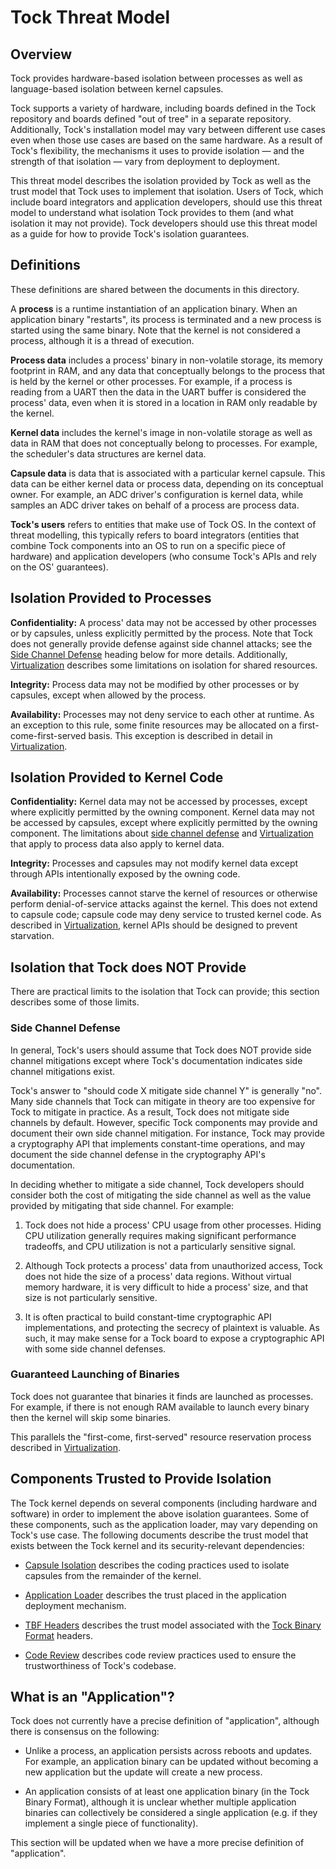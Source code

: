 # Tock Threat Model

## Overview

Tock provides hardware-based isolation between processes as well as
language-based isolation between kernel capsules.

Tock supports a variety of hardware, including boards defined in the Tock
repository and boards defined "out of tree" in a separate repository.
Additionally, Tock's installation model may vary between different use cases
even when those use cases are based on the same hardware. As a result of Tock's
flexibility, the mechanisms it uses to provide isolation — and the strength of
that isolation — vary from deployment to deployment.

This threat model describes the isolation provided by Tock as well as the trust
model that Tock uses to implement that isolation. Users of Tock, which include
board integrators and application developers, should use this threat model to
understand what isolation Tock provides to them (and what isolation it may not
provide). Tock developers should use this threat model as a guide for how to
provide Tock's isolation guarantees.

## Definitions

These definitions are shared between the documents in this directory.

A **process** is a runtime instantiation of an application binary. When an
application binary "restarts", its process is terminated and a new process is
started using the same binary. Note that the kernel is not considered a process,
although it is a thread of execution.

**Process data** includes a process' binary in non-volatile storage, its memory
footprint in RAM, and any data that conceptually belongs to the process that is
held by the kernel or other processes. For example, if a process is reading from
a UART then the data in the UART buffer is considered the process' data, even
when it is stored in a location in RAM only readable by the kernel.

**Kernel data** includes the kernel's image in non-volatile storage as well as
data in RAM that does not conceptually belong to processes. For example, the
scheduler's data structures are kernel data.

**Capsule data** is data that is associated with a particular kernel capsule.
This data can be either kernel data or process data, depending on its conceptual
owner. For example, an ADC driver's configuration is kernel data, while samples
an ADC driver takes on behalf of a process are process data.

**Tock's users** refers to entities that make use of Tock OS. In the context of
threat modelling, this typically refers to board integrators (entities that
combine Tock components into an OS to run on a specific piece of hardware) and
application developers (who consume Tock's APIs and rely on the OS' guarantees).

## Isolation Provided to Processes

**Confidentiality:** A process' data may not be accessed by other processes or
by capsules, unless explicitly permitted by the process. Note that Tock does not
generally provide defense against side channel attacks; see the
[Side Channel Defense](#side-channel-defense) heading below for more details.
Additionally, [Virtualization](virtualization.md) describes some limitations on
isolation for shared resources.

**Integrity:** Process data may not be modified by other processes or by
capsules, except when allowed by the process.

**Availability:** Processes may not deny service to each other at runtime. As an
exception to this rule, some finite resources may be allocated on a
first-come-first-served basis. This exception is described in detail in
[Virtualization](virtualization.md).

## Isolation Provided to Kernel Code

**Confidentiality:** Kernel data may not be accessed by processes, except where
explicitly permitted by the owning component. Kernel data may not be accessed by
capsules, except where explicitly permitted by the owning component. The
limitations about [side channel defense](#side-channel-defense) and
[Virtualization](virtualization.md) that apply to process data also apply to
kernel data.

**Integrity:** Processes and capsules may not modify kernel data except through
APIs intentionally exposed by the owning code.

**Availability:** Processes cannot starve the kernel of resources or otherwise
perform denial-of-service attacks against the kernel. This does not extend to
capsule code; capsule code may deny service to trusted kernel code. As described
in [Virtualization](virtualization.md), kernel APIs should be designed to
prevent starvation.

## Isolation that Tock does NOT Provide

There are practical limits to the isolation that Tock can provide; this section
describes some of those limits.

### Side Channel Defense

In general, Tock's users should assume that Tock does NOT provide side channel
mitigations except where Tock's documentation indicates side channel mitigations
exist.

Tock's answer to "should code X mitigate side channel Y" is generally "no". Many
side channels that Tock can mitigate in theory are too expensive for Tock to
mitigate in practice. As a result, Tock does not mitigate side channels by
default. However, specific Tock components may provide and document their own
side channel mitigation. For instance, Tock may provide a cryptography API that
implements constant-time operations, and may document the side channel defense
in the cryptography API's documentation.

In deciding whether to mitigate a side channel, Tock developers should consider
both the cost of mitigating the side channel as well as the value provided by
mitigating that side channel. For example:

1. Tock does not hide a process' CPU usage from other processes. Hiding CPU
   utilization generally requires making significant performance tradeoffs, and
   CPU utilization is not a particularly sensitive signal.

1. Although Tock protects a process' data from unauthorized access, Tock does
   not hide the size of a process' data regions. Without virtual memory
   hardware, it is very difficult to hide a process' size, and that size is not
   particularly sensitive.

1. It is often practical to build constant-time cryptographic API
   implementations, and protecting the secrecy of plaintext is valuable. As
   such, it may make sense for a Tock board to expose a cryptographic API with
   some side channel defenses.

### Guaranteed Launching of Binaries

Tock does not guarantee that binaries it finds are launched as processes. For
example, if there is not enough RAM available to launch every binary then the
kernel will skip some binaries.

This parallels the "first-come, first-served" resource reservation process
described in [Virtualization](virtualization.md#availability).

## Components Trusted to Provide Isolation

The Tock kernel depends on several components (including hardware and software)
in order to implement the above isolation guarantees. Some of these components,
such as the application loader, may vary depending on Tock's use case. The
following documents describe the trust model that exists between the Tock kernel
and its security-relevant dependencies:

- [Capsule Isolation](capsule_isolation.md) describes the coding practices used
  to isolate capsules from the remainder of the kernel.

- [Application Loader](application_loader.md) describes the trust placed in the
  application deployment mechanism.

- [TBF Headers](tbf_headers.md) describes the trust model associated with the
  [Tock Binary Format](../tock_binary_format.md) headers.

- [Code Review](code_review.md) describes code review practices used to ensure
  the trustworthiness of Tock's codebase.

## What is an "Application"?

Tock does not currently have a precise definition of "application", although
there is consensus on the following:

- Unlike a process, an application persists across reboots and updates. For
  example, an application binary can be updated without becoming a new
  application but the update will create a new process.

- An application consists of at least one application binary (in the Tock Binary
  Format), although it is unclear whether multiple application binaries can
  collectively be considered a single application (e.g. if they implement a
  single piece of functionality).

This section will be updated when we have a more precise definition of
"application".
